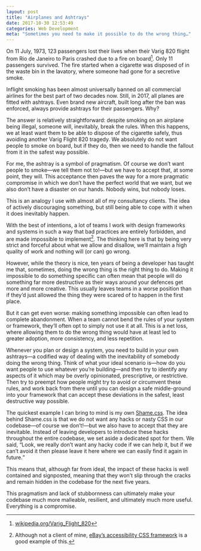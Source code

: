 ```yaml
---
layout: post
title: "Airplanes and Ashtrays"
date: 2017-10-30 12:53:49
categories: Web Development
meta: "Sometimes you need to make it possible to do the wrong thing…"
---
```


On 11 July, 1973, 123 passengers lost their lives when their Varig 820 flight
from Rio de Janeiro to Paris crashed due to a fire on board[^1]. Only 11
passengers survived. The fire started when a cigarette was disposed of in the
waste bin in the lavatory, where someone had gone for a secretive smoke.

Inflight smoking has been almost universally banned on all commercial airlines
for the best part of two decades now. Still, in 2017, all planes are fitted with
ashtrays. Even brand new aircraft, built long after the ban was enforced, always
provide ashtrays for their passengers. Why?

The answer is relatively straightforward: despite smoking on an airplane being
illegal, someone will, inevitably, break the rules. When this happens, we at
least want them to be able to dispose of the cigarette safely, thus avoiding
another Varig Flight 820 tragedy. We absolutely do not want people to smoke on
board, but if they do, then we need to handle the fallout from it in the
safest way possible.

For me, the ashtray is a symbol of pragmatism. Of course we don’t want people to
smoke—we tell them not to!—but we have to accept that, at some point, they will.
This acceptance then paves the way for a more pragmatic compromise in which we
don’t have the perfect world that we want, but we also don’t have a disaster on
our hands. Nobody wins, but nobody loses.

This is an analogy I use with almost all of my consultancy clients. The idea of
actively discouraging something, but still being able to cope with it when it
does inevitably happen.

With the best of intentions, a lot of teams I work with design frameworks and
systems in such a way that bad practices are entirely forbidden, and are made
impossible to implement[^2]. The thinking here is that by being very strict and
forceful about what we allow and disallow, we’ll maintain a high quality of work
and nothing will (or can) go wrong.

However, while the theory is nice, ten years of being a developer has taught me
that, sometimes, doing the wrong thing is the right thing to do. Making it
impossible to do something specific can often mean that people will do something
far more destructive as their ways around your defences get more and more
creative. This usually leaves teams in a worse position than if they’d just
allowed the thing they were scared of to happen in the first place.

But it can get even worse: making something impossible can often lead to
complete abandonment. When a team cannot bend the rules of your system or
framework, they’ll often opt to simply not use it at all. This is a net loss,
where allowing them to do the wrong thing would have at least led to greater
adoption, more consistency, and less repetition.

Whenever you plan or design a system, you need to build in your own ashtrays—a
codified way of dealing with the inevitability of somebody doing the wrong
thing. Think of what your ideal scenario is—how do you want people to use
whatever you’re building—and then try to identify any aspects of it which may be
overly opinionated, prescriptive, or restrictive. Then try to preempt how people
might try to avoid or circumvent these rules, and work back from there until you
can design a safe middle-ground into your framework that can accept these
deviations in the safest, least destructive way possible.

The quickest example I can bring to mind is my own
[Shame.css](https://csswizardry.com/2013/04/shame-css/). The idea behind
Shame.css is that we do not want any hacks or nasty CSS in our codebase—of
course we don’t!—but we also have to accept that they are inevitable. Instead of
leaving developers to introduce these hacks throughout the entire codebase, we
set aside a dedicated spot for them. We said, <q>Look, we really don’t want any
hacky code if we can help it, but if we can’t avoid it then please leave it here
where we can easily find it again in future.</q>

This means that, although far from ideal, the impact of these hacks is well
contained and signposted, meaning that they won’t slip through the cracks and
remain hidden in the codebase for the next five years.

This pragmatism and lack of stubbornness can ultimately make your codebase much
more malleable, resilient, and ultimately much more useful. Everything is
a compromise.

[^1]: [wikipedia.org/Varig_Flight_820](https://en.wikipedia.org/wiki/Varig_Flight_820)
[^2]: Although not a client of mine, [eBay’s accessibility CSS framework](http://www.ebaytechblog.com/2015/11/04/how-our-css-framework-helps-enforce-accessibility/) is a good example of this.
